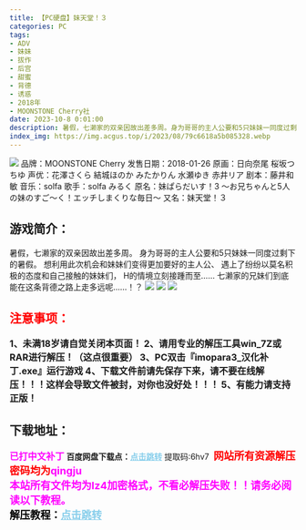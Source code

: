 ```yaml
---
title: 【PC硬盘】妹天堂！３
categories: PC
tags:
- ADV
- 妹妹
- 拔作
- 后宫
- 甜蜜
- 背德
- 诱惑
- 2018年
- MOONSTONE Cherry社
date: 2023-10-8 0:01:00
description: 暑假，七濑家的双亲因故出差多周。身为哥哥的主人公要和5只妹妹一同度过剩下的暑假。想利用此次机会和妹妹们变得更加要好的主人公、遇上了纷纷以莫名积极的态度和自己接触的妹妹们，H的情境立刻接踵而至……七濑家的兄妹们到底能在这条背德之路上走多远呢……！？
index_img: https://img.acgus.top/i/2023/08/79c6618a5b085328.webp
---
```

![](https://img.acgus.top/i/2023/08/79c6618a5b085328.webp)
品牌：MOONSTONE Cherry
发售日期：2018-01-26
原画：日向奈尾 桜坂つちゆ
声优：花澤さくら 結城ほのか みたかりん 水瀬ゆき 赤井リア
剧本：藤井和敏
音乐：solfa
歌手：solfa みるく
原名：妹ぱらだいす！3 ～お兄ちゃんと5人の妹のすご～く！エッチしまくりな毎日～
又名：妹天堂！３

## 游戏简介：
暑假，七濑家的双亲因故出差多周。
身为哥哥的主人公要和5只妹妹一同度过剩下的暑假。
想利用此次机会和妹妹们变得更加要好的主人公、
遇上了纷纷以莫名积极的态度和自己接触的妹妹们，
H的情境立刻接踵而至……
七濑家的兄妹们到底能在这条背德之路上走多远呢……！？
![](https://img.acgus.top/i/2023/08/b2d5e1d97b085335.webp)
![](https://img.acgus.top/i/2023/08/4312d3a4d5085333.webp)
![](https://img.acgus.top/i/2023/08/1a22cc26c0085330.webp)




## <font color=#FF0000 >注意事项：</font>
<font size=3><b>1、未满18岁请自觉关闭本页面！
2、请用专业的解压工具win_7Z或RAR进行解压！（这点很重要）
3、PC双击『imopara3_汉化补丁.exe』运行游戏
4、下载文件前请先保存下来，请不要在线解压！！！这样会导致文件被封，对你也没好处！！！
5、有能力请支持正版！</b></font>

## 下载地址：
<font color=#FF00FF size=3><b>已打中文补丁</b></font>
<b>百度网盘下载点：</b><a href="https://pan.baidu.com/s/1u2nuPJOI4oghnUD5qOye9A?pwd=6hv7" style="color: #87CEEB;"><b>点击跳转</b></a> 提取码:6hv7
<a style="padding: 0" href="https://post.qingju.org/AD/"><img style="max-width:100%" src="https://img.acgus.top/i/2024/07/478f689b8021d8d499ab43d21acf137a.gif" alt=""></a>
<b><font color=#FF0000 size=4>网站所有资源解压密码均为</b></font><b><font color=#FF00FF size=4>qingju</font><font color=#FF0000 ></font></b><br><b><font color=#FF00FF size=4>本站所有文件均为lz4加密格式，不看必解压失败！！请务必阅读以下教程。</b></font><br><b><font color=#000 size=4>解压教程：</b><a href="https://post.qingju.org/tutorial/000/" style="color: #87CEEB;"><b>点击跳转</b></a>
